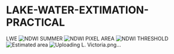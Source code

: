 # LAKE-WATER-EXTIMATION-PRACTICAL
LWE
![NDWI SUMMER](https://github.com/user-attachments/assets/b9453195-9754-47e2-aa0e-9c7f546a9c56)
![NDWI PIXEL AREA](https://github.com/user-attachments/assets/e730e93d-f4ec-4a13-b089-750e86a73eeb)
![NDWI THRESHOLD](https://github.com/user-attachments/assets/5369b675-d051-42dd-a2cc-e277e1e91c10)
![Estimated area](https://github.com/user-attachments/assets/8e66f516-2c19-4a9f-8f18-f8213417045c)
![Uploading L. Victoria.png…]()
